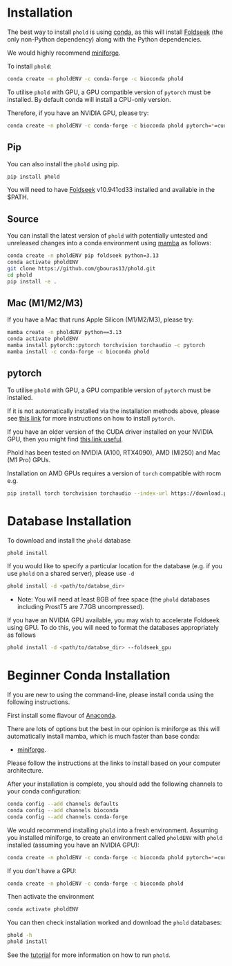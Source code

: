 # Installation

The best way to install `phold` is using [conda](https://conda.io/projects/conda/en/latest/user-guide/install/index.html), as this will install [Foldseek](https://github.com/steineggerlab/foldseek) (the only non-Python dependency) along with the Python dependencies.

We would highly recommend [miniforge](https://github.com/conda-forge/miniforge).

To install `phold`:

```bash
conda create -n pholdENV -c conda-forge -c bioconda phold 
```

To utilise `phold` with GPU, a GPU compatible version of `pytorch` must be installed. By default conda will install a CPU-only version. 

Therefore, if you have an NVIDIA GPU, please try:

```bash
conda create -n pholdENV -c conda-forge -c bioconda phold pytorch=*=cuda*
```

## Pip

You can also install the `phold` using pip.

```bash
pip install phold
```

You will need to have [Foldseek](https://github.com/steineggerlab/foldseek) v10.941cd33 installed and available in the $PATH.

## Source

You can install the latest version of `phold` with potentially untested and unreleased changes into a conda environment using [mamba](https://github.com/conda-forge/miniforge) as follows:

```bash
conda create -n pholdENV pip foldseek python=3.13
conda activate pholdENV
git clone https://github.com/gbouras13/phold.git
cd phold 
pip install -e .
```

## Mac (M1/M2/M3)

If you have a Mac that runs Apple Silicon (M1/M2/M3), please try:

```bash
mamba create -n pholdENV python==3.13
conda activate pholdENV
mamba install pytorch::pytorch torchvision torchaudio -c pytorch 
mamba install -c conda-forge -c bioconda phold 
```

## pytorch 

To utilise `phold` with GPU, a GPU compatible version of `pytorch` must be installed. 

If it is not automatically installed via the installation methods above, please see [this link](https://pytorch.org) for more instructions on how to install `pytorch`. 

If you have an older version of the CUDA driver installed on your NVIDIA GPU, then you might find [this link useful](https://pytorch.org/get-started/previous-versions/).

Phold has been tested on NVIDIA (A100, RTX4090), AMD (MI250) and Mac (M1 Pro) GPUs. 

Installation on AMD GPUs requires a version of `torch` compatible with rocm e.g.

```bash
pip install torch torchvision torchaudio --index-url https://download.pytorch.org/whl/rocm5.7
```

# Database Installation

To download and install the `phold` database

```bash
phold install
```

If you would like to specify a particular location for the database (e.g. if you use `phold` on a shared server), please use `-d`

```bash
phold install -d <path/to/databse_dir>
```

* Note: You will need at least 8GB of free space (the `phold` databases including ProstT5 are 7.7GB uncompressed).

If you have an NVIDIA GPU available, you may wish to accelerate Foldseek using GPU. To do this, you will need to format the databases appropriately as follows

```bash
phold install -d <path/to/databse_dir> --foldseek_gpu 
```

# Beginner Conda Installation

If you are new to using the command-line, please install conda using the following instructions.

First install some flavour of [Anaconda](https://www.anaconda.com/products/distribution). 

There are lots of options but the best in our opinion is miniforge as this will automatically install mamba, which is much faster than base conda:

   * [miniforge](https://github.com/conda-forge/miniforge).
  
Please follow the instructions at the links to install based on your computer architecture. 

After your installation is complete, you should add the following channels to your conda configuration:

```bash
conda config --add channels defaults
conda config --add channels bioconda
conda config --add channels conda-forge
```

We would recommend installing `phold` into a fresh environment. Assuming you installed miniforge, to create an environment called `pholdENV` with `phold` installed (assuming you have an NVIDIA GPU):

```bash
conda create -n pholdENV -c conda-forge -c bioconda phold pytorch=*=cuda*
```
If you don't have a GPU:

```bash
conda create -n pholdENV -c conda-forge -c bioconda phold 
```

Then activate the environment

```bash
conda activate pholdENV
```

You can then check installation worked and download the `phold` databases:

```bash
phold -h
phold install
```

See the [tutorial](https://phold.readthedocs.io/en/latest/tutorial/) for more information on how to run `phold`.